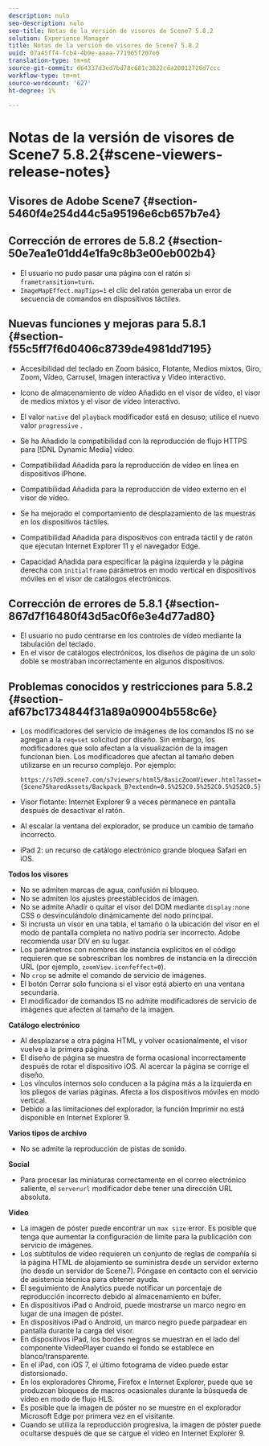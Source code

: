 ```yaml
---
description: nulo
seo-description: nulo
seo-title: Notas de la versión de visores de Scene7 5.8.2
solution: Experience Manager
title: Notas de la versión de visores de Scene7 5.8.2
uuid: 07a45ff4-fcb4-4b9e-aaaa-771965f207e0
translation-type: tm+mt
source-git-commit: d64337d3ed7bd78c681c3022cda20012726d7ccc
workflow-type: tm+mt
source-wordcount: '627'
ht-degree: 1%

---
```



# Notas de la versión de visores de Scene7 5.8.2{#scene-viewers-release-notes}

## Visores de Adobe Scene7 {#section-5460f4e254d44c5a95196e6cb657b7e4}

## Corrección de errores de 5.8.2 {#section-50e7ea1e01dd4e1fa9c8b3e00eb002b4}

* El usuario no pudo pasar una página con el ratón si `frametransition=turn`.
* `ImageMapEffect.mapTips=1` el clic del ratón generaba un error de secuencia de comandos en dispositivos táctiles.

## Nuevas funciones y mejoras para 5.8.1 {#section-f55c5ff7f6d0406c8739de4981dd7195}

* Accesibilidad del teclado en Zoom básico, Flotante, Medios mixtos, Giro, Zoom, Vídeo, Carrusel, Imagen interactiva y Vídeo interactivo.
* Icono de almacenamiento de vídeo Añadido en el visor de vídeo, el visor de medios mixtos y el visor de vídeo interactivo.
* El valor `native` del `playback` modificador está en desuso; utilice el nuevo valor `progressive` .

* Se ha Añadido la compatibilidad con la reproducción de flujo HTTPS para [!DNL Dynamic Media] vídeo.
* Compatibilidad Añadida para la reproducción de vídeo en línea en dispositivos iPhone.
* Compatibilidad Añadida para la reproducción de vídeo externo en el visor de vídeo.
* Se ha mejorado el comportamiento de desplazamiento de las muestras en los dispositivos táctiles.
* Compatibilidad Añadida para dispositivos con entrada táctil y de ratón que ejecutan Internet Explorer 11 y el navegador Edge.
* Capacidad Añadida para especificar la página izquierda y la página derecha con `initialframe` parámetros en modo vertical en dispositivos móviles en el visor de catálogos electrónicos.

## Corrección de errores de 5.8.1 {#section-867d7f16480f43d5ac0f6e3e4d77ad80}

* El usuario no pudo centrarse en los controles de vídeo mediante la tabulación del teclado.
* En el visor de catálogos electrónicos, los diseños de página de un solo doble se mostraban incorrectamente en algunos dispositivos.

## Problemas conocidos y restricciones para 5.8.2 {#section-af67bc1734844f31a89a09004b558c6e}

* Los modificadores del servicio de imágenes de los comandos IS no se agregan a la `req=set` solicitud por diseño. Sin embargo, los modificadores que solo afectan a la visualización de la imagen funcionan bien. Los modificadores que afectan al tamaño deben utilizarse en un recurso complejo. Por ejemplo:

   `https://s7d9.scene7.com/s7viewers/html5/BasicZoomViewer.html?asset= {Scene7SharedAssets/Backpack_B?extendn=0.5%252C0.5%252C0.5%252C0.5}`

* Visor flotante: Internet Explorer 9 a veces permanece en pantalla después de desactivar el ratón.
* Al escalar la ventana del explorador, se produce un cambio de tamaño incorrecto.
* iPad 2: un recurso de catálogo electrónico grande bloquea Safari en iOS.

**Todos los visores**

* No se admiten marcas de agua, confusión ni bloqueo.
* No se admiten los ajustes preestablecidos de imagen.
* No se admite Añadir o quitar el visor del DOM mediante `display:none` CSS o desvinculándolo dinámicamente del nodo principal.
* Si incrusta un visor en una tabla, el tamaño o la ubicación del visor en el modo de pantalla completa no nativo podría ser incorrecto. Adobe recomienda usar DIV en su lugar.
* Los parámetros con nombres de instancia explícitos en el código requieren que se sobrescriban los nombres de instancia en la dirección URL (por ejemplo, `zoomView.iconfeffect=0`).
* No `crop` se admite el comando de servicio de imágenes.
* El botón Cerrar solo funciona si el visor está abierto en una ventana secundaria.
* El modificador de comandos IS no admite modificadores de servicio de imágenes que afecten al tamaño de la imagen.

**Catálogo electrónico**

* Al desplazarse a otra página HTML y volver ocasionalmente, el visor vuelve a la primera página.
* El diseño de página se muestra de forma ocasional incorrectamente después de rotar el dispositivo iOS. Al acercar la página se corrige el diseño.
* Los vínculos internos solo conducen a la página más a la izquierda en los pliegos de varias páginas. Afecta a los dispositivos móviles en modo vertical.
* Debido a las limitaciones del explorador, la función Imprimir no está disponible en Internet Explorer 9.

**Varios tipos de archivo**

* No se admite la reproducción de pistas de sonido.

**Social**

* Para procesar las miniaturas correctamente en el correo electrónico saliente, el `serverurl` modificador debe tener una dirección URL absoluta.

**Vídeo**

* La imagen de póster puede encontrar un `max size` error. Es posible que tenga que aumentar la configuración de límite para la publicación con servicio de imágenes.
* Los subtítulos de vídeo requieren un conjunto de reglas de compañía si la página HTML de alojamiento se suministra desde un servidor externo (no desde un servidor de Scene7). Póngase en contacto con el servicio de asistencia técnica para obtener ayuda.
* El seguimiento de Analytics puede notificar un porcentaje de reproducción incorrecto debido al almacenamiento en búfer.
* En dispositivos iPad o Android, puede mostrarse un marco negro en lugar de una imagen de póster.
* En dispositivos iPad o Android, un marco negro puede parpadear en pantalla durante la carga del visor.
* En dispositivos iPad, los bordes negros se muestran en el lado del componente VideoPlayer cuando el fondo se establece en blanco/transparente.
* En el iPad, con iOS 7, el último fotograma de vídeo puede estar distorsionado.
* En los exploradores Chrome, Firefox e Internet Explorer, puede que se produzcan bloqueos de macros ocasionales durante la búsqueda de vídeo en modo de flujo HLS.
* Es posible que la imagen de póster no se muestre en el explorador Microsoft Edge por primera vez en el visitante.
* Cuando se utiliza la reproducción progresiva, la imagen de póster puede ocultarse después de que se cargue el vídeo en Internet Explorer 9.

